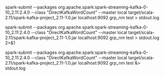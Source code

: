 spark-submit --packages org.apache.spark:spark-streaming-kafka-0-10_2.11:2.4.0  --class "DirectKafkaWordCount" --master local target/scala-2.11/spark-kafka-project_2.11-1.0.jar localhost:9092 grp_nm test > stdout.log



spark-submit --packages org.apache.spark:spark-streaming-kafka-0-10_2.11:2.4.0  --class "DirectKafkaWordCount" --master local target/scala-2.11/spark-kafka-project_2.11-1.0.jar localhost:9092 grp_nm test > stdout.log 2>&1


spark-submit --packages org.apache.spark:spark-streaming-kafka-0-10_2.11:2.4.0  --class "DirectKafkaWordCount" --master local target/scala-2.11/spark-kafka-project_2.11-1.0.jar localhost:9092 grp_nm test &> stdout.log

